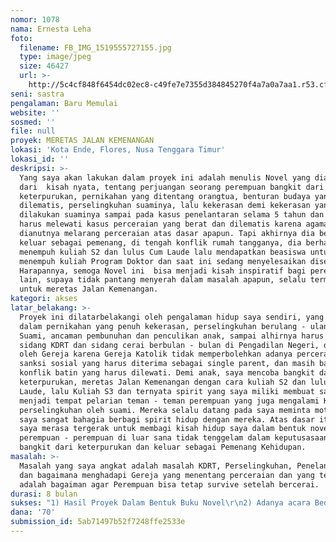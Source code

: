 ```yaml
---
nomor: 1078
nama: Ernesta Leha
foto:
  filename: FB_IMG_1519555727155.jpg
  type: image/jpeg
  size: 46427
  url: >-
    http://5c4cf848f6454dc02ec8-c49fe7e7355d384845270f4a7a0a7aa1.r53.cf2.rackcdn.com/ae688bf5-9388-4591-8759-629abe51c625/FB_IMG_1519555727155.jpg
seni: sastra
pengalaman: Baru Memulai
website: ''
sosmed: ''
file: null
proyek: MERETAS JALAN KEMENANGAN
lokasi: 'Kota Ende, Flores, Nusa Tenggara Timur'
lokasi_id: ''
deskripsi: >-
  Yang saya akan lakukan dalam proyek ini adalah menulis Novel yang diangkat
  dari  kisah nyata, tentang perjuangan seorang perempuan bangkit dari
  keterpurukan, pernikahan yang ditentang orangtua, benturan budaya yang
  dilematis, perselingkuhan suaminya, lalu kekerasan demi kekerasan yang
  dilakukan suaminya sampai pada kasus penelantaran selama 5 tahun dan akhirnya
  harus melewati kasus perceraian yang berat dan dilematis karena agama yamg
  dianutnya melarang perceraian atas dasar apapun. Tapi akhirnya dia berhasil
  keluar sebagai pemenang, di tengah konflik rumah tangganya, dia berhasil
  menempuh kuliah S2 dan lulus Cum Laude lalu mendapatkan beasiswa untuk
  menempuh kuliah Program Doktor dan saat ini sedang menyelesaikan disertasinya.
  Harapannya, semoga Novel ini  bisa menjadi kisah inspiratif bagi perempuan
  lain, supaya tidak pantang menyerah dalam masalah apapun, selalu termotivasi
  untuk meretas Jalan Kemenangan. 
kategori: akses
latar_belakang: >-
  Proyek ini dilatarbelakangi oleh pengalaman hidup saya sendiri, yang terjebal
  dalam pernikahan yang penuh kekerasan, perselingkuhan berulang - ulang oleh
  Suami, ancaman pembunuhan dan penculikan anak, sampai alhirnya harus melewati
  sidang KDRT dan sidang cerai berbulan - bulan di Pengadilan Negeri, ditentang
  oleh Gereja karena Gereja Katolik tidak memperbolehkan adanya perceraian, lalu
  sanksi sosial yang harus diterima sebagai single parent, dan masih banyak lagi
  konflik batin yang harus dilewati. Demi anak, saya mencoba bangkit dari
  keterpurukan, meretas Jalan Kemenangan dengan cara kuliah S2 dan lulus Cum
  Laude, lalu Kuliah S3 dan ternyata spirit yang saya miliki membuat saya
  menjadi tempat pelarian teman - teman perempuan yang juga mengalami KDRT dan
  perselingkuhan oleh suami. Mereka selalu datang pada saya meminta motivasi dan
  saya sangat bahagia berbagi spirit hidup dengan mereka. Atas dasar itu lalu
  saya merasa tergerak untuk membagi kisah hidup saya dalam bentuk novel agar
  perempuan - perempuan di luar sana tidak tenggelam dalam keputusasaan tetapi
  bangkit dari keterpurukan dan keluar sebagai Pemenang Kehidupan. 
masalah: >-
  Masalah yang saya angkat adalah masalah KDRT, Perselingkuhan, Penelantaran,
  dan bagaimana menghadapi Gereja yang menentang perceraian dan yang terakhir
  adalah bagaiman agar Perempuan bisa tetap survive setelah bercerai.
durasi: 8 bulan
sukses: "1) Hasil Proyek Dalam Bentuk Buku Novel\r\n2) Adanya acara Bedah buku"
dana: '70'
submission_id: 5ab71497b52f7248ffe2533e
---
```

